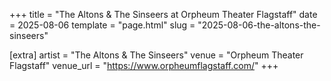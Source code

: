 +++
title = "The Altons & The Sinseers at Orpheum Theater Flagstaff"
date = 2025-08-06
template = "page.html"
slug = "2025-08-06-the-altons-the-sinseers"

[extra]
artist = "The Altons & The Sinseers"
venue = "Orpheum Theater Flagstaff"
venue_url = "https://www.orpheumflagstaff.com/"
+++
